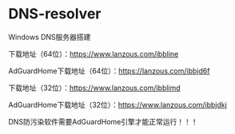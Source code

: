 # DNS-resolver

Windows DNS服务器搭建

下载地址（64位）：https://www.lanzous.com/ibbline

AdGuardHome下载地址（64位）：https://lanzous.com/ibbjd6f

下载地址（32位）：https://www.lanzous.com/ibblimd

AdGuardHome下载地址（32位）：https://www.lanzous.com/ibbjdkj

DNS防污染软件需要AdGuardHome引擎才能正常运行！！！

